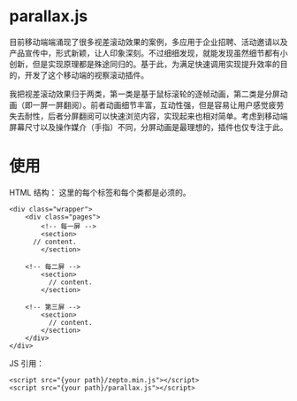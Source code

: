 parallax.js
===========

目前移动端端涌现了很多视差滚动效果的案例，多应用于企业招聘、活动邀请以及产品宣传中，形式新颖，让人印象深刻。不过细细发现，就能发现虽然细节都有小创新，但是实现原理都是殊途同归的。基于此，为满足快速调用实现提升效率的目的，开发了这个移动端的视察滚动插件。

我把视差滚动效果归于两类，第一类是基于鼠标滚轮的逐帧动画，第二类是分屏动画（即一屏一屏翻阅）。前者动画细节丰富，互动性强，但是容易让用户感觉疲劳失去耐性，后者分屏翻阅可以快速浏览内容，实现起来也相对简单。考虑到移动端屏幕尺寸以及操作媒介（手指）不同，分屏动画是最理想的，插件也仅专注于此。



使用
======

HTML 结构：
这里的每个标签和每个类都是必须的。
```
<div class="wrapper">
	<div class="pages">
		<!-- 每一屏 -->
		<section>
      // content.
		</section>

    <!-- 每二屏 -->
		<section>
		  // content.
		</section>

    <!-- 第三屏 -->
		<section>
		  // content.
		</section>
	</div>
</div>
```

JS 引用：
```
<script src="{your path}/zepto.min.js"></script>
<script src="{your path}/parallax.js"></script>
```

